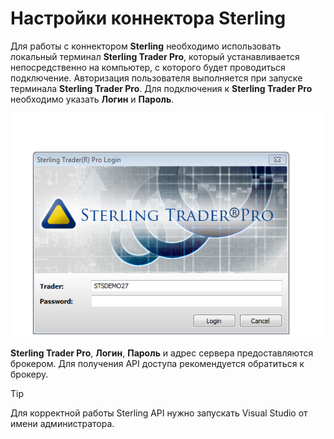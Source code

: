 # Настройки коннектора Sterling

Для работы с коннектором **Sterling** необходимо использовать локальный терминал **Sterling Trader Pro**, который устанавливается непосредственно на компьютер, с которого будет проводиться подключение. Авторизация пользователя выполняется при запуске терминала **Sterling Trader Pro**. Для подключения к **Sterling Trader Pro** необходимо указать **Логин** и **Пароль**. 

![Sterling login](../../../../../images/sterling_login.png)

**Sterling Trader Pro**, **Логин**, **Пароль** и адрес сервера предоставляются брокером. Для получения API доступа рекомендуется обратиться к брокеру. 

> [!TIP]
> Для корректной работы Sterling API нужно запускать Visual Studio от имени администратора.
